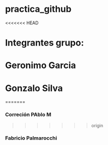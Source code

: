 # practica_github
<<<<<<< HEAD
# Integrantes grupo: 
# Geronimo Garcia
# Gonzalo Silva
=======
### Correción PAblo M
>>>>>>> origin
### Fabricio Palmarocchi
